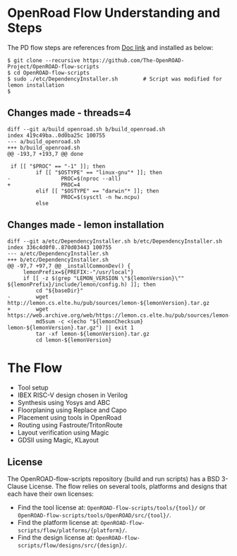 # OpenRoad Flow Understanding and Steps

The PD flow steps are references from [Doc link](https://openroad-flow-scripts.readthedocs.io/en/latest/user/BuildWithDocker.html#build-docker-image) and installed as below:
```
$ git clone --recursive https://github.com/The-OpenROAD-Project/OpenROAD-flow-scripts
$ cd OpenROAD-flow-scripts
$ sudo ./etc/DependencyInstaller.sh        # Script was modified for lemon installation
$ 
```

## Changes made - threads=4
```
diff --git a/build_openroad.sh b/build_openroad.sh
index 419c49ba..0d0ba25c 100755
--- a/build_openroad.sh
+++ b/build_openroad.sh
@@ -193,7 +193,7 @@ done

 if [[ "$PROC" == "-1" ]]; then
         if [[ "$OSTYPE" == "linux-gnu"* ]]; then
-                PROC=$(nproc --all)
+                PROC=4
         elif [[ "$OSTYPE" == "darwin"* ]]; then
                 PROC=$(sysctl -n hw.ncpu)
         else
```
## Changes made - lemon installation
```
diff --git a/etc/DependencyInstaller.sh b/etc/DependencyInstaller.sh
index 336c4d0f0..870d03443 100755
--- a/etc/DependencyInstaller.sh
+++ b/etc/DependencyInstaller.sh
@@ -97,7 +97,7 @@ _installCommonDev() {
     lemonPrefix=${PREFIX:-"/usr/local"}
     if [[ -z $(grep "LEMON_VERSION \"${lemonVersion}\"" ${lemonPrefix}/include/lemon/config.h) ]]; then
         cd "${baseDir}"
-        wget http://lemon.cs.elte.hu/pub/sources/lemon-${lemonVersion}.tar.gz
+        wget https://web.archive.org/web/https://lemon.cs.elte.hu/pub/sources/lemon-${lemonVersion}.tar.gz
         md5sum -c <(echo "${lemonChecksum}  lemon-${lemonVersion}.tar.gz") || exit 1
         tar -xf lemon-${lemonVersion}.tar.gz
         cd lemon-${lemonVersion}
```
# The Flow
- Tool setup
- IBEX RISC-V design chosen in Verilog
- Synthesis using Yosys and ABC
- Floorplaning using Replace and Capo
-  Placement using tools in OpenRoad
-   Routing using Fastroute/TritonRoute
-   Layout verification using Magic
-   GDSII using Magic, KLayout

 
## License

The OpenROAD-flow-scripts repository (build and run scripts) has a BSD 3-Clause License.
The flow relies on several tools, platforms and designs that each have their own licenses:

- Find the tool license at: `OpenROAD-flow-scripts/tools/{tool}/` or `OpenROAD-flow-scripts/tools/OpenROAD/src/{tool}/`.
- Find the platform license at: `OpenROAD-flow-scripts/flow/platforms/{platform}/`.
- Find the design license at: `OpenROAD-flow-scripts/flow/designs/src/{design}/`.

